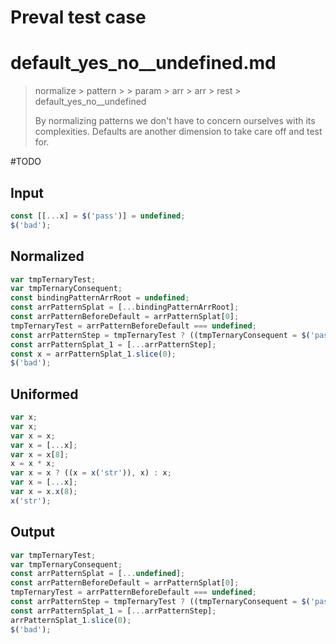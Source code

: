 # Preval test case

# default_yes_no__undefined.md

> normalize > pattern >  > param > arr > arr > rest > default_yes_no__undefined
>
> By normalizing patterns we don't have to concern ourselves with its complexities. Defaults are another dimension to take care off and test for.

#TODO

## Input

`````js filename=intro
const [[...x] = $('pass')] = undefined;
$('bad');
`````

## Normalized

`````js filename=intro
var tmpTernaryTest;
var tmpTernaryConsequent;
const bindingPatternArrRoot = undefined;
const arrPatternSplat = [...bindingPatternArrRoot];
const arrPatternBeforeDefault = arrPatternSplat[0];
tmpTernaryTest = arrPatternBeforeDefault === undefined;
const arrPatternStep = tmpTernaryTest ? ((tmpTernaryConsequent = $('pass')), tmpTernaryConsequent) : arrPatternBeforeDefault;
const arrPatternSplat_1 = [...arrPatternStep];
const x = arrPatternSplat_1.slice(0);
$('bad');
`````

## Uniformed

`````js filename=intro
var x;
var x;
var x = x;
var x = [...x];
var x = x[8];
x = x * x;
var x = x ? ((x = x('str')), x) : x;
var x = [...x];
var x = x.x(8);
x('str');
`````

## Output

`````js filename=intro
var tmpTernaryTest;
var tmpTernaryConsequent;
const arrPatternSplat = [...undefined];
const arrPatternBeforeDefault = arrPatternSplat[0];
tmpTernaryTest = arrPatternBeforeDefault === undefined;
const arrPatternStep = tmpTernaryTest ? ((tmpTernaryConsequent = $('pass')), tmpTernaryConsequent) : arrPatternBeforeDefault;
const arrPatternSplat_1 = [...arrPatternStep];
arrPatternSplat_1.slice(0);
$('bad');
`````
